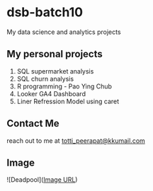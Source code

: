 # dsb-batch10
My data science and analytics projects

## My personal projects

1. SQL supermarket analysis
2. SQL churn analysis
3. R programming - Pao Ying Chub
4. Looker GA4 Dashboard
5. Liner Refression Model using caret

## Contact Me
reach out to me at totti_peerapat@kkumail.com

## Image
![Deadpool]([Image URL](https://i.pinimg.com/736x/d6/f8/d7/d6f8d7b5cc1fca0665359e2b99458d41.jpg))
